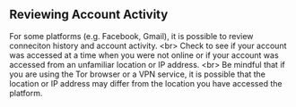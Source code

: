 
## Reviewing Account Activity

For some platforms (e.g. Facebook, Gmail), it is possible to review conneciton history and account activity.
&lt;br&gt;
Check to see if your account was accessed at a time when you were not online or if your account was accessed from an unfamiliar location or IP address. 
&lt;br&gt;
Be mindful that if you are using the Tor browser or a VPN service, it is possible that the location or IP address may differ from the location you have accessed the platform.
